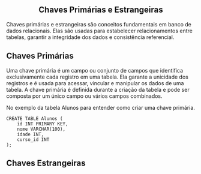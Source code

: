 ## <center> Chaves Primárias e Estrangeiras</center>

Chaves primárias e estrangeiras são conceitos fundamentais em banco de dados relacionais. Elas são usadas para estabelecer relacionamentos entre tabelas, garantir a integridade dos dados e consistência referencial.

## Chaves Primárias 

Uma chave primária é um campo ou conjunto de campos que identifica exclusivamente cada registro em uma tabela. Ela garante a unicidade dos registros e é usada para acessar, vincular e manipular os dados de uma tabela. A chave primária é definida durante a criação da tabela e pode ser composta por um único campo ou vários campos combinados.

No exemplo da tabela Alunos para entender como criar uma chave primária.

```
CREATE TABLE Alunos (
    id INT PRIMARY KEY,
    nome VARCHAR(100),
    idade INT,
    curso_id INT
);
```
## Chaves Estrangeiras 
